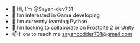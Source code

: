- 👋 Hi, I’m @Sayan-dev731
- 👀 I’m interested in Game developing
- 🌱 I’m currently learning Python
- 💞️ I’m looking to collaborate on Frostbite 2 or Unity
- 📫 How to reach me sayancodder731@gmail.com

<!---
Sayan-dev731/Sayan-dev731 is a ✨ special ✨ repository because its `README.md` (this file) appears on your GitHub profile.
You can click the Preview link to take a look at your changes.
--->
